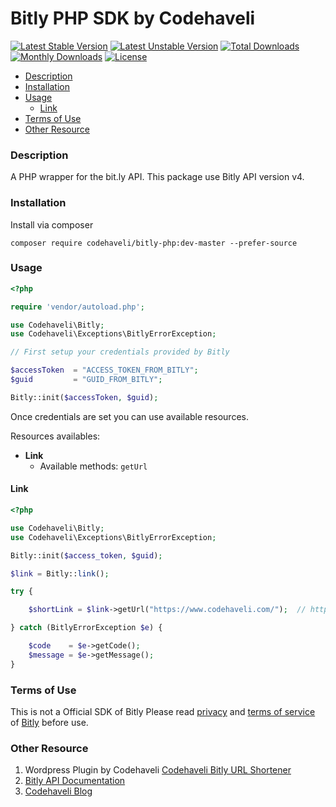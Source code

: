 

# Bitly PHP SDK by Codehaveli

[![Latest Stable Version](https://poser.pugx.org/codehaveli/bitly-php/v)](//packagist.org/packages/codehaveli/bitly-php)
[![Latest Unstable Version](https://poser.pugx.org/codehaveli/bitly-php/v/unstable)](//packagist.org/packages/codehaveli/bitly-php)
[![Total Downloads](https://poser.pugx.org/codehaveli/bitly-php/downloads)](//packagist.org/packages/codehaveli/bitly-php)
[![Monthly Downloads](https://poser.pugx.org/codehaveli/bitly-php/d/monthly)](//packagist.org/packages/codehaveli/bitly-php)
[![License](https://poser.pugx.org/codehaveli/bitly-php/license)](//packagist.org/packages/codehaveli/bitly-php)


* [Description](#description)
* [Installation](#installation)
* [Usage](#usage)
	* [Link](#link)
* [Terms of Use](#terms-of-use)
* [Other Resource](#other-resource)



### Description

A PHP wrapper for the bit.ly API. This package use Bitly API version v4.

### Installation

Install via composer

`composer require codehaveli/bitly-php:dev-master --prefer-source`

### Usage

```php
<?php

require 'vendor/autoload.php';

use Codehaveli\Bitly;
use Codehaveli\Exceptions\BitlyErrorException;

// First setup your credentials provided by Bitly

$accessToken  = "ACCESS_TOKEN_FROM_BITLY";
$guid         = "GUID_FROM_BITLY";

Bitly::init($accessToken, $guid);
```

Once credentials are set you can use available resources.

Resources availables:

- **Link** 
  * Available methods: `getUrl`




#### Link

```php
<?php

use Codehaveli\Bitly;
use Codehaveli\Exceptions\BitlyErrorException;

Bitly::init($access_token, $guid);

$link = Bitly::link();

try {

	$shortLink = $link->getUrl("https://www.codehaveli.com/");  // https://bit.ly/3lF0yKR

} catch (BitlyErrorException $e) {

	$code    = $e->getCode();
	$message = $e->getMessage();
}
```

### Terms of Use
 
This is not a Official SDK of Bitly
Please read [privacy](https://bitly.com/pages/privacy) and [terms of service](https://bitly.com/pages/terms-of-service) of [Bitly](https://bitly.com/) before use.
### Other Resource
1. Wordpress Plugin by Codehaveli [Codehaveli Bitly URL Shortener](https://bit.ly/codehaveli-bitly-url-shortener) 
2. [Bitly API Documentation](https://dev.bitly.com/)
3. [Codehaveli Blog](https://www.codehaveli.com/blogs/)
